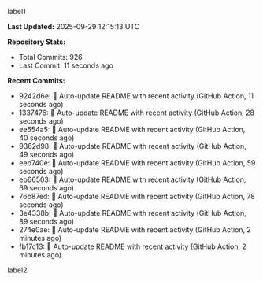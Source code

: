 
label1 
<!-- ACTIVITY_START -->
**Last Updated:** 2025-09-29 12:15:13 UTC

**Repository Stats:**
- Total Commits: 926
- Last Commit: 11 seconds ago

**Recent Commits:**
- 9242d6e: 🤖 Auto-update README with recent activity (GitHub Action, 11 seconds ago)
- 1337476: 🤖 Auto-update README with recent activity (GitHub Action, 28 seconds ago)
- ee554a5: 🤖 Auto-update README with recent activity (GitHub Action, 40 seconds ago)
- 9362d98: 🤖 Auto-update README with recent activity (GitHub Action, 49 seconds ago)
- eeb740e: 🤖 Auto-update README with recent activity (GitHub Action, 59 seconds ago)
- eb66503: 🤖 Auto-update README with recent activity (GitHub Action, 69 seconds ago)
- 76b87ed: 🤖 Auto-update README with recent activity (GitHub Action, 78 seconds ago)
- 3e4338b: 🤖 Auto-update README with recent activity (GitHub Action, 89 seconds ago)
- 274e0ae: 🤖 Auto-update README with recent activity (GitHub Action, 2 minutes ago)
- fb17c13: 🤖 Auto-update README with recent activity (GitHub Action, 2 minutes ago)
<!-- ACTIVITY_END -->

label2
